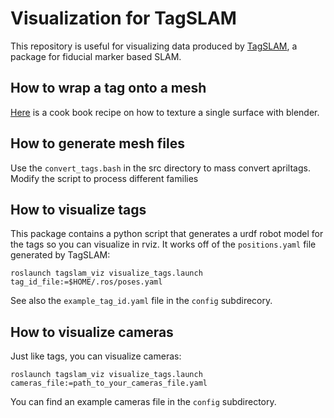 # Visualization for TagSLAM

This repository is useful for visualizing data produced by
[TagSLAM](https://github.com/berndpfrommer/tagslam), a package for
fiducial marker based SLAM.

## How to wrap a tag onto a mesh

[Here](docs/README_blender.md) is a cook book recipe on how to texture
a single surface with blender.

## How to generate mesh files

Use the ``convert_tags.bash`` in the src directory to mass convert
apriltags. Modify the script to process different families

## How to visualize tags

This package contains a python script that generates a urdf robot
model for the tags so  you can visualize in rviz. It works off of the
``positions.yaml`` file generated by TagSLAM:

    roslaunch tagslam_viz visualize_tags.launch tag_id_file:=$HOME/.ros/poses.yaml

See also the ``example_tag_id.yaml`` file in the ``config``
subdirecory.

## How to visualize cameras

Just like tags, you can visualize cameras:

    roslaunch tagslam_viz visualize_tags.launch cameras_file:=path_to_your_cameras_file.yaml

You can find an example cameras file in the ``config`` subdirectory.
